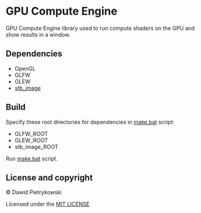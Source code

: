 # GPU Compute Engine
GPU Compute Engine library used to run compute shaders on the GPU and show results in a window.

## Dependencies

* OpenGL
* GLFW
* GLEW
* [stb_image](https://github.com/nothings/stb)

## Build

Specify these root directories for dependencies in [make.bat](make.bat) script:
* GLFW_ROOT
* GLEW_ROOT
* stb_image_ROOT

Run [make.bat](make.bat) script.

## License and copyright

© Dawid Pietrykowski

Licensed under the [MIT LICENSE](LICENSE)